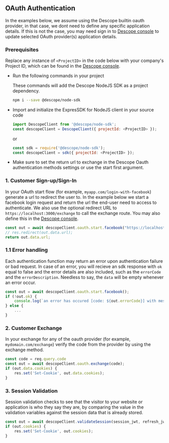 ## OAuth Authentication

In the examples below, we assume using the Descope builtin oauth provider, in that case, we dont need to define any specific application details.
If this is not the case, you may need sign in to [Descope console](https://app.descope.com) to update selected OAuth provider(s) application details.

### Prerequisites

Replace any instance of  `<ProjectID>` in the code below with your company's Project ID, which can be found in the [Descope console](https://app.descope.com).

* Run the following commands in your project

     These commands will add the Descope NodeJS SDK as a project dependency.

     ```bash
    npm i --save @descope/node-sdk
     ```

* Import and initialize the ExpresSDK for NodeJS client in your source code

    ```javascript
    import DescopeClient from '@descope/node-sdk';
    const descopeClient = DescopeClient({ projectId: <ProjectID> });
    ```
    or

    ```javascript
    const sdk = require('@descope/node-sdk');
    const descopeClient = sdk({ projectId: <ProjectID> });
    ```

* Make sure to set the return url to exchange in the Descope Oauth authentication methods settings or use the start first argument.

### 1. Customer Sign-up/Sign-In

In your OAuth start flow (for example, `myapp.com/login-with-facebook`) generate a url to redirect the user to. In the example below we start a facebook login request and return the url the end-user need to access to authenticate.
We also use the optional redirect URL to `https://localhost:3000/exchange` to call the exchange route. You may also define this in the [Descope console](https://app.descope.com).

```javascript
const out = await descopeClient.oauth.start.facebook("https://localhost:3000/exchange");
// res.redirect(out.data.url);
return out.data.url;
```

### 1.1 Error handling 

Each authentication function may return an error upon authentication failure or bad request. In case of an error, you will recieve an sdk response with `ok` equal to false and the error details are also included, such as the `errorCode` and the `errorDescription`. Needless to say, the `data` will be empty whenever an error occur.

```javascript
const out = await descopeClient.oauth.start.facebook();
if (!out.ok) {
    console.log(`an error has occured [code: ${out.errorCode}] with message: "${out.errorDescription}"`)
} else {
    ...
}
```

### 2. Customer Exchange

In your exchange for any of the oauth provider (for example, `mydomain.com/exchange`) verify the code from the provider by using the exchange method. 

```javascript
const code = req.query.code
const out = await descopeClient.oauth.exchange(code);
if (out.data.cookies) {
    res.set('Set-Cookie', out.data.cookies);
}
```

### 3. Session Validation

Session validation checks to see that the visitor to your website or application is who they say they are, by comparing the value in the validation variables against the session data that is already stored.

```javascript
const out = await descopeClient.validateSession(session_jwt, refresh_jwt);
if (out.cookies) {
    res.set('Set-Cookie', out.cookies);
}
```
